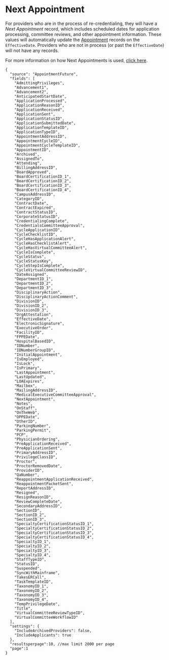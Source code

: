 # Next Appointment

For providers who are in the process of re-credentialing, they will have a _Next Appointment_ record, which includes scheduled dates for application processing, committee reviews, and other appointment information. These values will automatically update the [Appointment](https://support.asm-inc.com/hc/en-us/articles/360049346594-Query-Endpoint#user-content-appointment) records on the `EffectiveDate`. Providers who are not in process (or past the `EffectiveDate`) will not have any records.

For more information on how Next Appointments is used, [click here](https://support.asm-inc.com/hc/en-us/articles/360034473094-Future-Appointments).
    
    
    {
      "source": "AppointmentFuture",
      "fields": [
        "AdmittingPrivileges",
        "Advancement1",
        "Advancement2",
        "AnticipatedStartDate",
        "ApplicationProcessed",
        "ApplicationReasonID",
        "ApplicationReceived",
        "ApplicationSent",
        "ApplicationStatusID",
        "ApplicationSubmittedDate",
        "ApplicationTemplateID",
        "ApplicationTypeID",
        "AppointmentAddressID",
        "AppointmentCycleID",
        "AppointmentCycleTemplateID",
        "AppointmentID",
        "Archived",
        "AssignedTo",
        "Attending",
        "BillingAddressID",
        "BoardApproved",
        "BoardCertificationID_1",
        "BoardCertificationID_2",
        "BoardCertificationID_3",
        "BoardCertificationID_4",
        "CampusAddressID",
        "CategoryID",
        "ContractDate",
        "ContractExpired",
        "ContractStatusID",
        "CorporateStatusID",
        "CredentialingComplete",
        "CredentialsCommitteeApproval",
        "CycleApplicationID",
        "CycleChecklistID",
        "CycleHasApplicationAlert",
        "CycleHasChecklistAlert",
        "CycleHasVirtualCommitteeAlert",
        "CycleIsComplete",
        "CycleStatus",
        "CycleStatusKey",
        "CycleStepIsComplete",
        "CycleVirtualCommitteeReviewID",
        "DateAssigned",
        "DepartmentID_1",
        "DepartmentID_2",
        "DepartmentID_3",
        "DisciplinaryAction",
        "DisciplinaryActionComment",
        "DivisionID",
        "DivisionID_2",
        "DivisionID_3",
        "DrgAttestation",
        "EffectiveDate",
        "ElectronicSignature",
        "ExecutiveOrder",
        "FacilityID",
        "FPPEDate",
        "HospitalBasedID",
        "IDNumber",
        "IDNumberGroupID",
        "InitialAppointment",
        "IsEmployed",
        "IsLock",
        "IsPrimary",
        "LastAppointment",
        "LastUpdated",
        "LOAExpires",
        "Mailbox",
        "MailingAddressID",
        "MedicalExecutiveCommitteeApproval",
        "NextAppointment",
        "Notes",
        "OnStaff",
        "OnTheWeb",
        "OPPEDate",
        "OtherID",
        "ParkingNumber",
        "ParkingPermit",
        "PCP",
        "PhysicianOrdering",
        "PreApplicationReceived",
        "PreApplicationSent",
        "PrimaryAddressID",
        "PrivilegeClassID",
        "Proctor",
        "ProctorRemovedDate",
        "ProviderID",
        "QaNumber",
        "ReappointmentApplicationReceived",
        "ReappointmentPacketSent",
        "ReportAddressID",
        "Resigned",
        "ResignReasonID",
        "ReviewCompleteDate",
        "SecondaryAddressID",
        "SectionID",
        "SectionID_2",
        "SectionID_3",
        "SpecialtyCertificationStatusID_1",
        "SpecialtyCertificationStatusID_2",
        "SpecialtyCertificationStatusID_3",
        "SpecialtyCertificationStatusID_4",
        "SpecialtyID_1",
        "SpecialtyID_2",
        "SpecialtyID_3",
        "SpecialtyID_4",
        "StaffTypeID",
        "StatusID",
        "Suspended",
        "SyncWithMainframe",
        "TakesERCall",
        "TaskTemplateID",
        "TaxonomyID_1",
        "TaxonomyID_2",
        "TaxonomyID_3",
        "TaxonomyID_4",
        "TempPrivilegeDate",
        "Title",
        "VirtualCommitteeReviewTypeID",
        "VirtualCommitteeWorkflowID"
      ],
      "settings": {
        "IncludeArchivedProviders": false,
        "IncludeApplicants": true
      },
      "resultsperpage":10, //max limit 2000 per page
      "page":1
    }